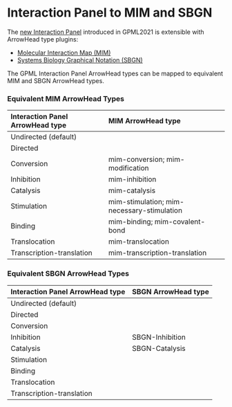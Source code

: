 # Interaction Panel to MIM and SBGN

The [new Interaction Panel](Whats-New-GPML2021.md#new-interaction-panel) introduced in GPML2021 is extensible with ArrowHead type plugins: 
* [Molecular Interaction Map (MIM)](#equivalent-mim-arrowhead-types) 
* [Systems Biology Graphical Notation (SBGN)](#equivalent-sbgn-arrowhead-types)

The GPML Interaction Panel ArrowHead types can be mapped to equivalent MIM and SBGN ArrowHead types. 

### Equivalent MIM ArrowHead Types  

| Interaction Panel ArrowHead type| MIM ArrowHead type |
|:---|:---|
|Undirected (default)|  |
|Directed|  |
|Conversion| mim-conversion;  mim-modification |  
|Inhibition| mim-inhibition |
|Catalysis| mim-catalysis |
|Stimulation| mim-stimulation; mim-necessary-stimulation |
|Binding| mim-binding; mim-covalent-bond |
|Translocation| mim-translocation |
|Transcription-translation| mim-transcription-translation |

### Equivalent SBGN ArrowHead Types  

| Interaction Panel ArrowHead type| SBGN ArrowHead type |
|:---|:---|
|Undirected (default)|  |
|Directed|  |
|Conversion|  |  
|Inhibition| SBGN-Inhibition |
|Catalysis| SBGN-Catalysis |
|Stimulation|  |
|Binding|  |
|Translocation|  |
|Transcription-translation|  |
